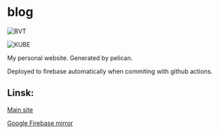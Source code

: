 # blog

![BVT](https://github.com/cszhe/blog/workflows/BVT/badge.svg)

![KUBE](https://github.com/cszhe/blog/workflows/KUBE/badge.svg)

My personal website. Generated by pelican.

Deployed to firebase automatically when commiting with github actions.

## Linsk:

[Main site](https://hezongjian.com)

[Google Firebase mirror](https://zhe-dev.web.app)

